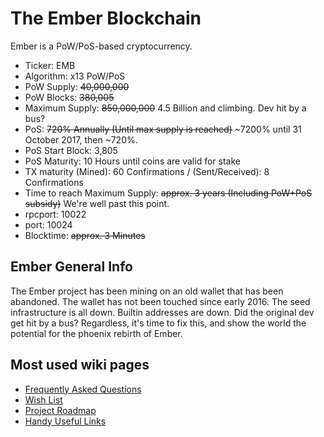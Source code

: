 The Ember Blockchain
====================
Ember is a PoW/PoS-based cryptocurrency.

* Ticker: EMB
* Algorithm: x13 PoW/PoS
* PoW Supply: ~~40,000,000~~
* PoW Blocks: ~~380,005~~
* Maximum Supply: ~~850,000,000~~ 4.5 Billion and climbing. Dev hit by a bus?
* PoS: ~~720% Annually (Until max supply is reached)~~ ~7200% until 31 October 2017, then ~720%.
* PoS Start Block: 3,805
* PoS Maturity: 10 Hours until coins are valid for stake
* TX maturity (Mined): 60 Confirmations / (Sent/Received): 8 Confirmations
* Time to reach Maximum Supply:  ~~approx. 3 years (Including PoW+PoS subsidy)~~ We're well past this point.
* rpcport: 10022
* port: 10024
* Blocktime: ~~approx. 3 Minutes~~

Ember General Info
------------------
The Ember project has been mining on an old wallet that has been abandoned. The wallet has not been touched since early 2016. The seed infrastructure is all down. Builtin addresses are down. Did the original dev get hit by a bus? Regardless, it's time to fix this, and show the world the potential for the phoenix rebirth of Ember.

Most used wiki pages
--------------------
* [Frequently Asked Questions](https://github.com/TheJuiceDidThis/Ember/wiki/Frequently-Asked-Questions)
* [Wish List](https://github.com/TheJuiceDidThis/Ember/wiki/Wish-List)
* [Project Roadmap](https://github.com/TheJuiceDidThis/Ember/wiki/Project-Roadmap)
* [Handy Useful Links](https://github.com/TheJuiceDidThis/Ember/wiki/Useful-Links-to-Have-Handy)
